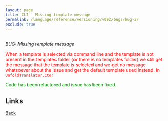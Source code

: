 ```yaml
---
layout: page
title: CLI - Missing template message
permalink: /language/reference/versioning/v092/bugs/bug-2/
exclude: true
---
```

<br>_BUG: Missing template message_

<span style="color:red">When a template is selected via command line and the template is not present in the templates folder (or there is no templates folder) we still get the message that the template is selected and we get no message whatsoever about the issue and get the default template used instead. In ```UnfoldTranslator.Ctor```</span>

<span style="color:green">Code has been refactored and issue has been fixed.</span>


## Links
[Back](/language/reference/versioning/v092/compiler092/)